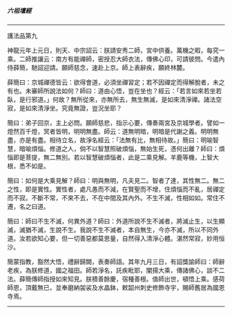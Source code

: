 

##### 六祖壇經

* * *

護法品第九

神龍元年上元日，則天、中宗詔云：朕請安秀二師，宮中供養。萬機之暇，每究一乘。二師推讓云：南方有能禪師，密授忍大師衣法，傳佛心印，可請彼問。今遣內侍薛簡，馳詔迎請。願師慈念，速赴上京。師上表辭疾，願終林麓。

薛簡曰：京城禪德皆云：欲得會道，必須坐禪習定；若不因禪定而得解脫者，未之有也。未審師所說法如何？師曰：道由心悟，豈在坐也？經云：「若言如來若坐若臥，是行邪道。」何故？無所從來，亦無所去，無生無滅，是如來清淨禪。諸法空寂，是如來清淨坐。究竟無證，豈況坐耶？

簡曰：弟子回京，主上必問。願師慈悲，指示心要，傳奏兩宮及京城學者。譬如一燈然百千燈，冥者皆明，明明無盡。師云：道無明暗，明暗是代謝之義。明明無盡，亦是有盡。相待立名，故淨名經云：「法無有比，無相待故。」簡曰：明喻智慧，暗喻煩惱。修道之人，倘不以智慧照破煩惱，無始生死，憑何出離？師曰：煩惱即是菩提，無二無別。若以智慧破煩惱者，此是二乘見解。羊鹿等機，上智大根，悉不如是。

簡曰：如何是大乘見解？師曰：明與無明，凡夫見二。智者了達，其性無二。無二之性，即是實性。實性者，處凡愚而不減，在賢聖而不增，住煩惱而不亂，居禪定而不寂。不斷不常，不來不去，不在中間及其內外。不生不滅，性相如如。常住不遷，名之曰道。

簡曰：師曰不生不滅，何異外道？師曰：外道所說不生不滅者，將滅止生，以生顯滅，滅猶不滅，生說不生。我說不生不滅者，本自無生，今亦不滅，所以不同外道。汝若欲知心要，但一切善惡都莫思量，自然得入清淨心體。湛然常寂，妙用恒沙。

簡蒙指教，豁然大悟，禮辭歸闕，表奏師語。其年九月三日，有詔獎諭師曰：師辭老疾，為朕修道，國之福田。師若淨名，託疾毗耶，闡揚大乘，傳諸佛心，談不二法。薛簡傳師指授如來知見。朕積善餘慶，宿種善根。值師出世，頓悟上乘。感荷師恩，頂戴無已，並奉磨納袈裟及水晶鉢，敕韶州刺史修飾寺宇，賜師舊居為國恩寺焉。

* * *

